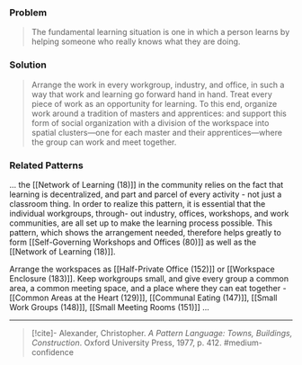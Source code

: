 ### Problem
>The fundamental learning situation is one in which a person learns by helping someone who really knows what they are doing.

### Solution
>Arrange the work in every workgroup, industry, and office, in such a way that work and learning go forward hand in hand. Treat every piece of work as an opportunity for learning. To this end, organize work around a tradition of masters and apprentices: and support this form of social organization with a division of the workspace into spatial clusters—one for each master and their apprentices—where the group can work and meet together.

### Related Patterns
... the [[Network of Learning (18)]] in the community relies on the fact that learning is decentralized, and part and parcel of every activity - not just a classroom thing. In order to realize this pattern, it is essential that the individual workgroups, through- out industry, offices, workshops, and work communities, are all set up to make the learning process possible. This pattern, which shows the arrangement needed, therefore helps greatly to form [[Self-Governing Workshops and Offices (80)]] as well as the [[Network of Learning (18)]]. 

Arrange the workspaces as [[Half-Private Office (152)]] or [[Workspace Enclosure (183)]]. Keep workgroups small, and give every group a common area, a common meeting space, and a place where they can eat together - [[Common Areas at the Heart (129)]], [[Communal Eating (147)]], [[Small Work Groups (148)]], [[Small Meeting Rooms (151)]] ...

---
> [!cite]- Alexander, Christopher. _A Pattern Language: Towns, Buildings, Construction_. Oxford University Press, 1977, p. 412.
> #medium-confidence 